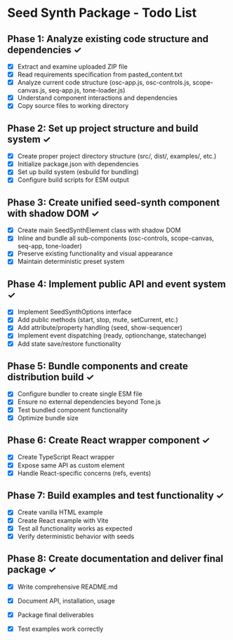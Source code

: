 # Seed Synth Package - Todo List

## Phase 1: Analyze existing code structure and dependencies ✓
- [x] Extract and examine uploaded ZIP file
- [x] Read requirements specification from pasted_content.txt
- [x] Analyze current code structure (osc-app.js, osc-controls.js, scope-canvas.js, seq-app.js, tone-loader.js)
- [x] Understand component interactions and dependencies
- [x] Copy source files to working directory

## Phase 2: Set up project structure and build system ✓
- [x] Create proper project directory structure (src/, dist/, examples/, etc.)
- [x] Initialize package.json with dependencies
- [x] Set up build system (esbuild for bundling)
- [x] Configure build scripts for ESM output

## Phase 3: Create unified seed-synth component with shadow DOM ✓
- [x] Create main SeedSynthElement class with shadow DOM
- [x] Inline and bundle all sub-components (osc-controls, scope-canvas, seq-app, tone-loader)
- [x] Preserve existing functionality and visual appearance
- [x] Maintain deterministic preset system

## Phase 4: Implement public API and event system ✓
- [x] Implement SeedSynthOptions interface
- [x] Add public methods (start, stop, mute, setCurrent, etc.)
- [x] Add attribute/property handling (seed, show-sequencer)
- [x] Implement event dispatching (ready, optionchange, statechange)
- [x] Add state save/restore functionality

## Phase 5: Bundle components and create distribution build ✓
- [x] Configure bundler to create single ESM file
- [x] Ensure no external dependencies beyond Tone.js
- [x] Test bundled component functionality
- [x] Optimize bundle size

## Phase 6: Create React wrapper component ✓
- [x] Create TypeScript React wrapper
- [x] Expose same API as custom element
- [x] Handle React-specific concerns (refs, events)

## Phase 7: Build examples and test functionality ✓
- [x] Create vanilla HTML example
- [x] Create React example with Vite
- [x] Test all functionality works as expected
- [x] Verify deterministic behavior with seeds

## Phase 8: Create documentation and deliver final package ✓
- [x] Write comprehensive README.md
- [x] Document API, installation, usage
- [x] Package final deliverables
- [x] Test examples work correctly

